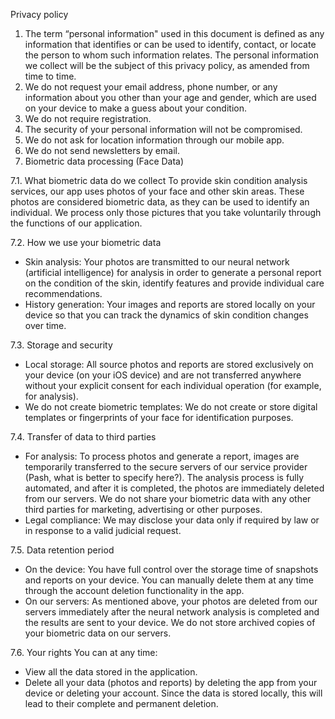 Privacy policy

1. The term “personal information" used in this document is defined as any information that identifies or can be used to identify, contact, or locate the person to whom such information relates. The personal information we collect will be the subject of this privacy policy, as amended from time to time.
2. We do not request your email address, phone number, or any information about you other than your age and gender, which are used on your device to make a guess about your condition.
3. We do not require registration.
4. The security of your personal information will not be compromised.
5. We do not ask for location information through our mobile app.
6. We do not send newsletters by email.
7.  Biometric data processing (Face Data)

7.1. What biometric data do we collect
To provide skin condition analysis services, our app uses photos of your face and other skin areas. These photos are considered biometric data, as they can be used to identify an individual. We process only those pictures that you take voluntarily through the functions of our application.

7.2. How we use your biometric data
* Skin analysis: Your photos are transmitted to our neural network (artificial intelligence) for analysis in order to generate a personal report on the condition of the skin, identify features and provide individual care recommendations.
* History generation: Your images and reports are stored locally on your device so that you can track the dynamics of skin condition changes over time.

7.3. Storage and security
* Local storage: All source photos and reports are stored exclusively on your device (on your iOS device) and are not transferred anywhere without your explicit consent for each individual operation (for example, for analysis).
* We do not create biometric templates: We do not create or store digital templates or fingerprints of your face for identification purposes.

7.4. Transfer of data to third parties
* For analysis: To process photos and generate a report, images are temporarily transferred to the secure servers of our service provider (Pash, what is better to specify here?). The analysis process is fully automated, and after it is completed, the photos are immediately deleted from our servers. We do not share your biometric data with any other third parties for marketing, advertising or other purposes.
* Legal compliance: We may disclose your data only if required by law or in response to a valid judicial request.

7.5. Data retention period
* On the device: You have full control over the storage time of snapshots and reports on your device. You can manually delete them at any time through the account deletion functionality in the app.
* On our servers: As mentioned above, your photos are deleted from our servers immediately after the neural network analysis is completed and the results are sent to your device. We do not store archived copies of your biometric data on our servers.

7.6. Your rights
You can at any time:
* View all the data stored in the application.
* Delete all your data (photos and reports) by deleting the app from your device or deleting your account. Since the data is stored locally, this will lead to their complete and permanent deletion.
